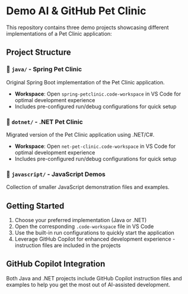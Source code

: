 # Demo AI & GitHub Pet Clinic

This repository contains three demo projects showcasing different implementations of a Pet Clinic application:

## Project Structure

### 📁 `java/` - Spring Pet Clinic
Original Spring Boot implementation of the Pet Clinic application.
- **Workspace**: Open `spring-petclinic.code-workspace` in VS Code for optimal development experience
- Includes pre-configured run/debug configurations for quick setup

### 📁 `dotnet/` - .NET Pet Clinic  
Migrated version of the Pet Clinic application using .NET/C#.
- **Workspace**: Open `net-pet-clinic.code-workspace` in VS Code for optimal development experience
- Includes pre-configured run/debug configurations for quick setup

### 📁 `javascript/` - JavaScript Demos
Collection of smaller JavaScript demonstration files and examples.

## Getting Started

1. Choose your preferred implementation (Java or .NET)
2. Open the corresponding `.code-workspace` file in VS Code
3. Use the built-in run configurations to quickly start the application
4. Leverage GitHub Copilot for enhanced development experience - instruction files are included in the projects

## GitHub Copilot Integration

Both Java and .NET projects include GitHub Copilot instruction files and examples to help you get the most out of AI-assisted development.
